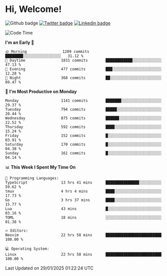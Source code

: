   # Hi, Welcome!
  ![Github badge](https://img.shields.io/github/followers/kraken-afk.svg?style=social&label=Follow&maxAge=2592000)
  [![Twitter badge](https://img.shields.io/badge/-Twitter-00acee?style=flat-square&logo=Twitter&logoColor=white)](https://twitter.com/trshppl)
  [![Linkedin badge](https://img.shields.io/badge/LinkedIn-0077B5?style=flat-square&logo=linkedin&logoColor=white)](https://www.linkedin.com/in/noveanrer)
<!--START_SECTION:waka-->
![Code Time](http://img.shields.io/badge/Code%20Time-710%20hrs%2059%20mins-blue)

**I'm an Early 🐤** 

```text
🌞 Morning                1209 commits        ████████░░░░░░░░░░░░░░░░░   31.12 % 
🌆 Daytime                1831 commits        ████████████░░░░░░░░░░░░░   47.13 % 
🌃 Evening                477 commits         ███░░░░░░░░░░░░░░░░░░░░░░   12.28 % 
🌙 Night                  368 commits         ██░░░░░░░░░░░░░░░░░░░░░░░   09.47 % 
```
📅 **I'm Most Productive on Monday** 

```text
Monday                   1141 commits        ███████░░░░░░░░░░░░░░░░░░   29.37 % 
Tuesday                  794 commits         █████░░░░░░░░░░░░░░░░░░░░   20.44 % 
Wednesday                875 commits         ██████░░░░░░░░░░░░░░░░░░░   22.52 % 
Thursday                 592 commits         ████░░░░░░░░░░░░░░░░░░░░░   15.24 % 
Friday                   152 commits         █░░░░░░░░░░░░░░░░░░░░░░░░   03.91 % 
Saturday                 170 commits         █░░░░░░░░░░░░░░░░░░░░░░░░   04.38 % 
Sunday                   161 commits         █░░░░░░░░░░░░░░░░░░░░░░░░   04.14 % 
```


📊 **This Week I Spent My Time On** 

```text
💬 Programming Languages: 
TypeScript               13 hrs 41 mins      ███████████████░░░░░░░░░░   59.62 % 
tmux                     4 hrs 4 mins        ████░░░░░░░░░░░░░░░░░░░░░   17.73 % 
Go                       3 hrs 37 mins       ████░░░░░░░░░░░░░░░░░░░░░   15.77 % 
Lua                      43 mins             █░░░░░░░░░░░░░░░░░░░░░░░░   03.16 % 
TOML                     18 mins             ░░░░░░░░░░░░░░░░░░░░░░░░░   01.38 % 

🔥 Editors: 
Neovim                   22 hrs 58 mins      █████████████████████████   100.00 % 

💻 Operating System: 
Linux                    22 hrs 58 mins      █████████████████████████   100.00 % 
```


 Last Updated on 29/01/2025 01:22:24 UTC
<!--END_SECTION:waka-->